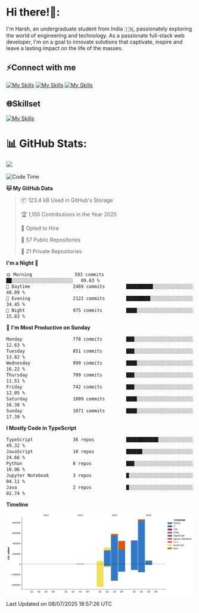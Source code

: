 
# Hi there!👋:
<p> I'm Harsh, an undergraduate student from India 🇮🇳, passionately exploring the world of engineering and technology. As a passionate full-stack web developer, I'm on a goal to innovate solutions that captivate, inspire and leave a lasting impact on the life of the masses. </p>

## ⚡Connect with me

[![My Skills](https://skillicons.dev/icons?i=gmail)](mailto:harshpandey.tech@gmail.com) [![My Skills](https://skillicons.dev/icons?i=linkedin)](https://linkedin.com/in/harsh3dev) [![My Skills](https://skillicons.dev/icons?i=twitter)](https://x.com/harshxai)

## 🌐Skillset
[![My Skills](https://skillicons.dev/icons?i=js,ts,react,nextjs,nodejs,tailwind,mongo,express,postgres,prisma,html,css,docker,aws,cpp,git,vscode,figma)](https://skillicons.dev)


# 📊 GitHub Stats:
![](https://komarev.com/ghpvc/?username=harsh3dev)

<!--START_SECTION:waka-->
![Code Time](http://img.shields.io/badge/Code%20Time-277%20hrs%2021%20mins-blue)

**🐱 My GitHub Data** 

> 📦 123.4 kB Used in GitHub's Storage 
 > 
> 🏆 1,100 Contributions in the Year 2025
 > 
> 💼 Opted to Hire
 > 
> 📜 57 Public Repositories 
 > 
> 🔑 21 Private Repositories 
 > 
**I'm a Night 🦉** 

```text
🌞 Morning                593 commits         ██░░░░░░░░░░░░░░░░░░░░░░░   09.63 % 
🌆 Daytime                2469 commits        ██████████░░░░░░░░░░░░░░░   40.09 % 
🌃 Evening                2122 commits        █████████░░░░░░░░░░░░░░░░   34.45 % 
🌙 Night                  975 commits         ████░░░░░░░░░░░░░░░░░░░░░   15.83 % 
```
📅 **I'm Most Productive on Sunday** 

```text
Monday                   778 commits         ███░░░░░░░░░░░░░░░░░░░░░░   12.63 % 
Tuesday                  851 commits         ███░░░░░░░░░░░░░░░░░░░░░░   13.82 % 
Wednesday                999 commits         ████░░░░░░░░░░░░░░░░░░░░░   16.22 % 
Thursday                 709 commits         ███░░░░░░░░░░░░░░░░░░░░░░   11.51 % 
Friday                   742 commits         ███░░░░░░░░░░░░░░░░░░░░░░   12.05 % 
Saturday                 1009 commits        ████░░░░░░░░░░░░░░░░░░░░░   16.38 % 
Sunday                   1071 commits        ████░░░░░░░░░░░░░░░░░░░░░   17.39 % 
```


**I Mostly Code in TypeScript** 

```text
TypeScript               36 repos            ████████████░░░░░░░░░░░░░   49.32 % 
JavaScript               18 repos            ██████░░░░░░░░░░░░░░░░░░░   24.66 % 
Python                   8 repos             ███░░░░░░░░░░░░░░░░░░░░░░   10.96 % 
Jupyter Notebook         3 repos             █░░░░░░░░░░░░░░░░░░░░░░░░   04.11 % 
Java                     2 repos             █░░░░░░░░░░░░░░░░░░░░░░░░   02.74 % 
```



**Timeline**

![Lines of Code chart](https://raw.githubusercontent.com/harsh3dev/harsh3dev/main/assets/bar_graph.png)


 Last Updated on 08/07/2025 18:57:26 UTC
<!--END_SECTION:waka-->

